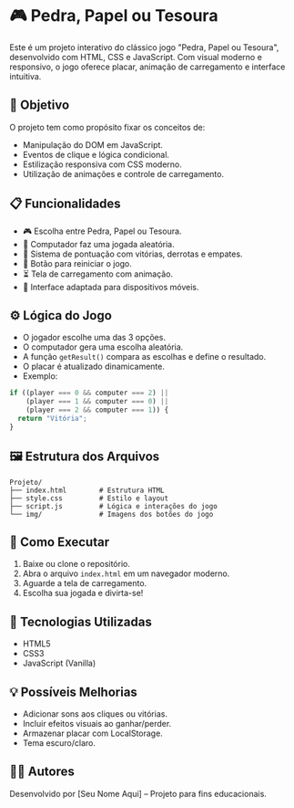 # 🎮 Pedra, Papel ou Tesoura 

Este é um projeto interativo do clássico jogo "Pedra, Papel ou Tesoura", desenvolvido com HTML, CSS e JavaScript. Com visual moderno e responsivo, o jogo oferece placar, animação de carregamento e interface intuitiva.

## 🎯 Objetivo

O projeto tem como propósito fixar os conceitos de:
- Manipulação do DOM em JavaScript.
- Eventos de clique e lógica condicional.
- Estilização responsiva com CSS moderno.
- Utilização de animações e controle de carregamento.

## 📋 Funcionalidades

- 🎮 Escolha entre Pedra, Papel ou Tesoura.
- 🤖 Computador faz uma jogada aleatória.
- 🧠 Sistema de pontuação com vitórias, derrotas e empates.
- 🔄 Botão para reiniciar o jogo.
- ⏳ Tela de carregamento com animação.
- 🎨 Interface adaptada para dispositivos móveis.

## ⚙️ Lógica do Jogo

- O jogador escolhe uma das 3 opções.
- O computador gera uma escolha aleatória.
- A função `getResult()` compara as escolhas e define o resultado.
- O placar é atualizado dinamicamente.
- Exemplo:
```js
if ((player === 0 && computer === 2) ||
    (player === 1 && computer === 0) ||
    (player === 2 && computer === 1)) {
  return "Vitória";
}
```

## 🖼️ Estrutura dos Arquivos

```
Projeto/
├── index.html        # Estrutura HTML
├── style.css         # Estilo e layout
├── script.js         # Lógica e interações do jogo
└── img/              # Imagens dos botões do jogo
```

## 🚀 Como Executar

1. Baixe ou clone o repositório.
2. Abra o arquivo `index.html` em um navegador moderno.
3. Aguarde a tela de carregamento.
4. Escolha sua jogada e divirta-se!

## 📌 Tecnologias Utilizadas

- HTML5
- CSS3
- JavaScript (Vanilla)

## 💡 Possíveis Melhorias

- Adicionar sons aos cliques ou vitórias.
- Incluir efeitos visuais ao ganhar/perder.
- Armazenar placar com LocalStorage.
- Tema escuro/claro.

## 👨‍💻 Autores

Desenvolvido por [Seu Nome Aqui] – Projeto para fins educacionais.
